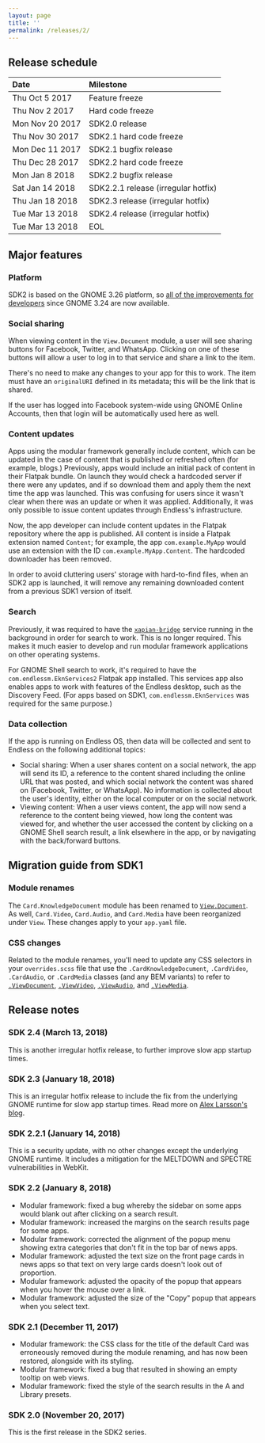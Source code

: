 ```yaml
---
layout: page
title: ''
permalink: /releases/2/
---
```


## Release schedule ##

| Date            | Milestone
|:----------------|:---------
| Thu Oct 5 2017  | Feature freeze
| Thu Nov 2 2017  | Hard code freeze
| Mon Nov 20 2017 | SDK2.0 release
| Thu Nov 30 2017 | SDK2.1 hard code freeze
| Mon Dec 11 2017 | SDK2.1 bugfix release
| Thu Dec 28 2017 | SDK2.2 hard code freeze
| Mon Jan 8 2018  | SDK2.2 bugfix release
| Sat Jan 14 2018 | SDK2.2.1 release (irregular hotfix)
| Thu Jan 18 2018 | SDK2.3 release (irregular hotfix)
| Tue Mar 13 2018 | SDK2.4 release (irregular hotfix)
| Tue Mar 13 2018 | EOL

## Major features ##

### Platform ###

SDK2 is based on the GNOME 3.26 platform, so [all of the improvements for developers](https://help.gnome.org/misc/release-notes/3.26/developers.html.en) since GNOME 3.24 are now available.

### Social sharing ###

When viewing content in the `View.Document` module, a user will see sharing buttons for Facebook, Twitter, and WhatsApp.
Clicking on one of these buttons will allow a user to log in to that service and share a link to the item.

There's no need to make any changes to your app for this to work.
The item must have an `originalURI` defined in its metadata; this will be the link that is shared.

If the user has logged into Facebook system-wide using GNOME Online Accounts, then that login will be automatically used here as well.

### Content updates ###

Apps using the modular framework generally include content, which can be updated in the case of content that is published or refreshed often (for example, blogs.)
Previously, apps would include an initial pack of content in their Flatpak bundle.
On launch they would check a hardcoded server if there were any updates, and if so download them and apply them the next time the app was launched.
This was confusing for users since it wasn't clear when there was an update or when it was applied.
Additionally, it was only possible to issue content updates through Endless's infrastructure.

Now, the app developer can include content updates in the Flatpak repository where the app is published.
All content is inside a Flatpak extension named `Content`; for example, the app `com.example.MyApp` would use an extension with the ID `com.example.MyApp.Content`.
The hardcoded downloader has been removed.

In order to avoid cluttering users' storage with hard-to-find files, when an SDK2 app is launched, it will remove any remaining downloaded content from a previous SDK1 version of itself.

### Search ###

Previously, it was required to have the [`xapian-bridge`]( https://github.com/endlessm/xapian-bridge) service running in the background in order for search to work.
This is no longer required.
This makes it much easier to develop and run modular framework applications on other operating systems.

For GNOME Shell search to work, it's required to have the `com.endlessm.EknServices2` Flatpak app installed.
This services app also enables apps to work with features of the Endless desktop, such as the Discovery Feed.
(For apps based on SDK1, `com.endlessm.EknServices` was required for the same purpose.)

### Data collection ###

If the app is running on Endless OS, then data will be collected and sent to Endless on the following additional topics:

- Social sharing: When a user shares content on a social network, the app will send its ID, a reference to the content shared including the online URL that was posted, and which social network the content was shared on (Facebook, Twitter, or WhatsApp).
  No information is collected about the user's identity, either on the local computer or on the social network.
- Viewing content: When a user views content, the app will now send a reference to the content being viewed, how long the content was viewed for, and whether the user accessed the content by clicking on a GNOME Shell search result, a link elsewhere in the app, or by navigating with the back/forward buttons.

## Migration guide from SDK1 ##

### Module renames ###
The `Card.KnowledgeDocument` module has been renamed to [`View.Document`](http://endlessm.github.io/eos-knowledge-lib/docs/2/view/document.html).
As well, `Card.Video`, `Card.Audio`, and `Card.Media` have been reorganized under `View`.
These changes apply to your `app.yaml` file.

### CSS changes ###
Related to the module renames, you'll need to update any CSS selectors in your `overrides.scss` file that use the `.CardKnowledgeDocument`, `.CardVideo`, `.CardAudio`, or `.CardMedia` classes (and any BEM variants) to refer to [`.ViewDocument`](http://endlessm.github.io/eos-knowledge-lib/docs/2/view/document.html), [`.ViewVideo`](http://endlessm.github.io/eos-knowledge-lib/docs/2/view/video.html), [`.ViewAudio`](http://endlessm.github.io/eos-knowledge-lib/docs/2/view/audio.html), and [`.ViewMedia`](http://endlessm.github.io/eos-knowledge-lib/docs/2/view/media.html).

## Release notes ##

### SDK 2.4 (March 13, 2018) ###

This is another irregular hotfix release, to further improve slow app startup times.

### SDK 2.3 (January 18, 2018) ###

This is an irregular hotfix release to include the fix from the underlying GNOME runtime for slow app startup times. Read more on [Alex Larsson's blog][1].

### SDK 2.2.1 (January 14, 2018) ###

This is a security update, with no other changes except the underlying GNOME runtime. It includes a mitigation for the MELTDOWN and SPECTRE vulnerabilities in WebKit.

### SDK 2.2 (January 8, 2018) ###

- Modular framework: fixed a bug whereby the sidebar on some apps would
  blank out after clicking on a search result.
- Modular framework: increased the margins on the search results page
  for some apps.
- Modular framework: corrected the alignment of the popup menu showing
  extra categories that don't fit in the top bar of news apps.
- Modular framework: adjusted the text size on the front page cards in
  news apps so that text on very large cards doesn't look out of
  proportion.
- Modular framework: adjusted the opacity of the popup that appears when
  you hover the mouse over a link.
- Modular framework: adjusted the size of the "Copy" popup that appears
  when you select text.

### SDK 2.1 (December 11, 2017) ###

- Modular framework: the CSS class for the title of the default Card was
  erroneously removed during the module renaming, and has now been restored,
  alongside with its styling.
- Modular framework: fixed a bug that resulted in showing an empty tooltip
  on web views.
- Modular framework: fixed the style of the search results in the A and
  Library presets.

### SDK 2.0 (November 20, 2017) ###

This is the first release in the SDK2 series.

[1]: https://blogs.gnome.org/alexl/2018/01/16/fixing-flatpak-startup-times/